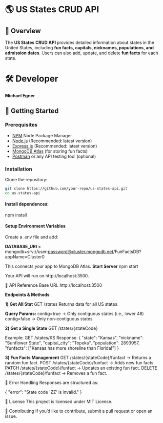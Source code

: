 
# 🌎 US States CRUD API

## 📖 Overview
The **US States CRUD API** provides detailed information about states in the United States, 
including **fun facts, capitals, nicknames, populations, and admission dates**. Users can also 
add, update, and delete **fun facts** for each state.

# 🛠️ Developer 
**Michael Egner**

## 🚀 Getting Started
### **Prerequisites**
- [NPM](https://www.npmjs.com/) Node Package Manager
- [Node.js](https://nodejs.org/en) (Recommended: latest version)
- [Express.js](https://expressjs.com/) (Recommended: latest version)
- [MongoDB Atlas](https://www.mongodb.com/atlas) (for storing fun facts)
- [Postman](https://www.postman.com/) or any API testing tool (optional)

### **Installation**
Clone the repository:
```sh
git clone https://github.com/your-repo/us-states-api.git
cd us-states-api
```
#### Install dependences:
npm install

####  Setup Environment Variables

Create a .env file and add:

**DATABASE_URI** = mongodb+srv://user:password@cluster.mongodb.net/FunFactsDB?appName=Cluster0

This connects your app to MongoDB Atlas.
**Start Server**
npm start

Your API will run on http://localhost:3500.

📌 API Reference
Base URL
http://localhost:3500

**Endpoints & Methods**

**1️) Get All Stat**
GET /states
Returns data for all US states.

**Query Params:**
contig=true → Only contiguous states (i.e., lower 48)
contig=false → Only non-contiguous states

**2️) Get a Single State**
GET /states/{stateCode}

Example:
GET /states/KS
Response:
{
    "state": "Kansas",
    "nickname": "Sunflower State",
    "capital_city": "Topeka",
    "population": 2893957,
    "funfacts": ["Kansas has more shoreline than Florida!"]
}

**3️) Fun Facts Management**
GET /states/{stateCode}/funfact → Returns a random fun fact.
POST /states/{stateCode}/funfact → Adds new fun facts.
PATCH /states/{stateCode}/funfact → Updates an existing fun fact.
DELETE /states/{stateCode}/funfact → Removes a fun fact.

🔧 Error Handling
Responses are structured as:

{ "error": "State code 'ZZ' is invalid." }

📝 License
This project is licensed under MIT License.

🤝 Contributing
If you’d like to contribute, submit a pull request or open an issue.


